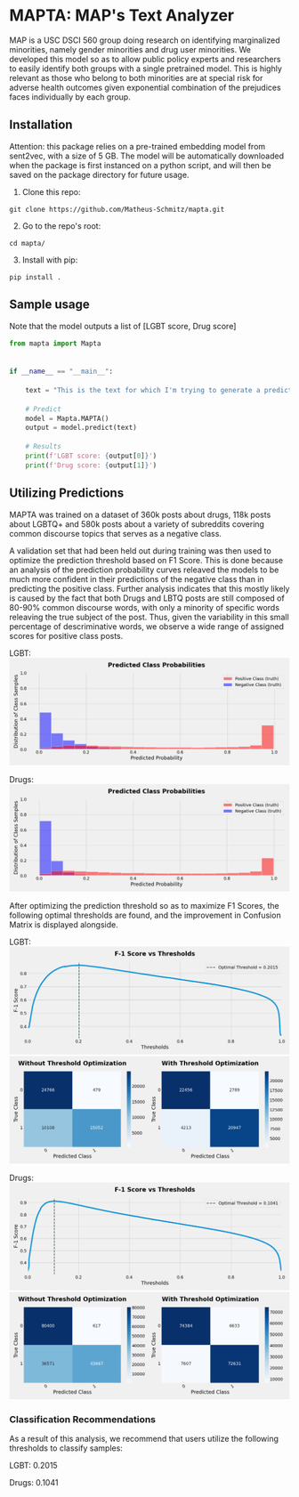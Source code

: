 # MAPTA: MAP's Text Analyzer 

MAP is a USC DSCI 560 group doing research on identifying marginalized minorities, namely gender minorities and drug user minorities. We developed this model so as to allow public policy experts and researchers to easily identify both groups with a single pretrained model. This is highly relevant as those who belong to both minorities are at special risk for adverse health outcomes given exponential combination of the prejudices faces individually by each group. 

## Installation

Attention: this package relies on a pre-trained embedding model from sent2vec, with a size of 5 GB. The model will be automatically downloaded when the package is first instanced on a python script, and will then be saved on the package directory for future usage.

1. Clone this repo:
```
git clone https://github.com/Matheus-Schmitz/mapta.git
```
2. Go to the repo's root:
```
cd mapta/
```
3. Install with pip:
```
pip install .
```

## Sample usage

Note that the model outputs a list of [LGBT score, Drug score]

```python
from mapta import Mapta


if __name__ == "__main__":

	text = "This is the text for which I'm trying to generate a prediction regarding those marginalized minorities."

	# Predict
	model = Mapta.MAPTA()
	output = model.predict(text)

	# Results
	print(f'LGBT score: {output[0]}')
	print(f'Drug score: {output[1]}')
```

## Utilizing Predictions

MAPTA was trained on a dataset of 360k posts about drugs, 118k posts about LGBTQ+ and 580k posts about a variety of subreddits covering common discourse topics that serves as a negative class.  

A validation set that had been held out during training was then used to optimize the prediction threshold based on F1 Score. This is done because an analysis of the prediction probability curves releaved the models to be much more confident in their predictions of the negative class than in predicting the positive class. Further analysis indicates that this mostly likely is caused by the fact that both Drugs and LBTQ posts are still composed of 80-90% common discourse words, with only a minority of specific words releaving the true subject of the post. Thus, given the variability in this small percentage of descriminative words, we observe a wide range of assigned scores for positive class posts.

LGBT:
![LGBT Predicted Class Probabilities](/images/lgbt_predicted_class_probabilities.png?raw=true)

Drugs:
![Drugs Predicted Class Probabilities](/images/drugs_predicted_class_probabilities.png?raw=true)

After optimizing the prediction threshold so as to maximize F1 Scores, the following optimal thresholds are found, and the improvement in Confusion Matrix is displayed alongside.

LGBT:
![LGBT F1 Score Optimization](/images/lgbt_F1_vs_thresholds.png?raw=true)
![LGBT Confusion Matrix](/images/lgbt_threshold_optimization_confusion_matrix.png?raw=true)

Drugs:
![Drugs F1 Score Optimization](/images/drugs_F1_vs_thresholds.png?raw=true)
![Drugs Confusion Matrix](/images/drugs_threshold_optimization_confusion_matrix.png?raw=true)

### Classification Recommendations

As a result of this analysis, we recommend that users utilize the following thresholds to classify samples:

LGBT: 0.2015

Drugs: 0.1041